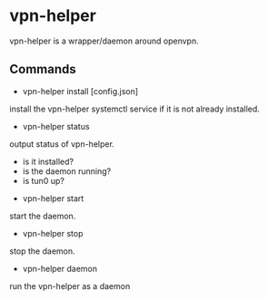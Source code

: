 # vpn-helper

vpn-helper is a wrapper/daemon around openvpn.

## Commands

*  vpn-helper install [config.json]

install the vpn-helper systemctl service if it is not already installed.


* vpn-helper status

output status of vpn-helper. 
- is it installed?
- is the daemon running?
- is tun0 up?

* vpn-helper start

start the daemon.

* vpn-helper stop

stop the daemon.

* vpn-helper daemon 

run the vpn-helper as a daemon
